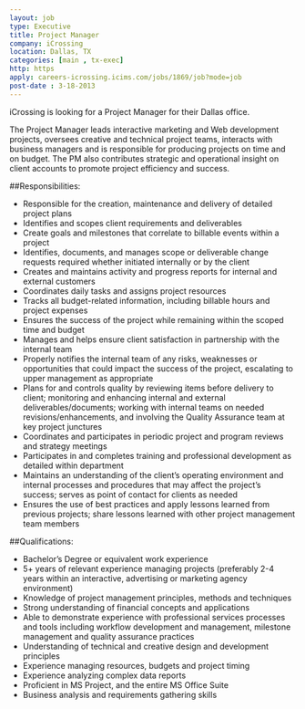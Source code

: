```yaml
---
layout: job
type: Executive
title: Project Manager
company: iCrossing
location: Dallas, TX
categories: [main , tx-exec]
http: https
apply: careers-icrossing.icims.com/jobs/1869/job?mode=job
post-date : 3-18-2013
---
```


iCrossing is looking for a Project Manager for their Dallas office.

The Project Manager leads interactive marketing and Web development projects, oversees creative and technical project teams, interacts with business managers and is responsible for producing projects on time and on budget. The PM also contributes strategic and operational insight on client accounts to promote project efficiency and success. 

##Responsibilities:

* Responsible for the creation, maintenance and delivery of detailed project plans
* Identifies and scopes client requirements and deliverables
* Create goals and milestones that correlate to billable events within a project
* Identifies, documents, and manages scope or deliverable change requests required whether initiated internally or by the client
* Creates and maintains activity and progress reports for internal and external customers
* Coordinates daily tasks and assigns project resources
* Tracks all budget-related information, including billable hours and project expenses
* Ensures the success of the project while remaining within the scoped time and budget
* Manages and helps ensure client satisfaction in partnership with the internal team
* Properly notifies the internal team of any risks, weaknesses or opportunities that could impact the success of the project, escalating to upper management as appropriate
* Plans for and controls quality by reviewing items before delivery to client; monitoring and enhancing internal and external deliverables/documents; working with internal teams on needed revisions/enhancements, and involving the Quality Assurance team at key project junctures
* Coordinates and participates in periodic project and program reviews and strategy meetings
* Participates in and completes training and professional development as detailed within department
* Maintains an understanding of the client’s operating environment and internal processes and procedures that may affect the project’s success; serves as point of contact for clients as needed
* Ensures the use of best practices and apply lessons learned from previous projects; share lessons learned with other project management team members

##Qualifications:

* Bachelor’s Degree or equivalent work experience
* 5+ years of relevant experience managing projects (preferably 2-4 years within an interactive, advertising or marketing agency environment)
* Knowledge of project management principles, methods and techniques
* Strong understanding of financial concepts and applications
* Able to demonstrate experience with professional services processes and tools including workflow development and management, milestone management and quality assurance practices
* Understanding of technical and creative design and development principles
* Experience managing resources, budgets and project timing
* Experience analyzing complex data reports
* Proficient in MS Project, and the entire MS Office Suite
* Business analysis and requirements gathering skills